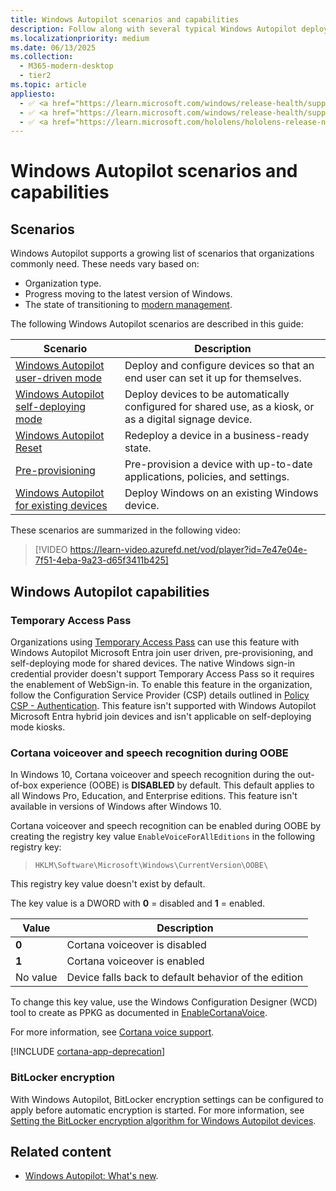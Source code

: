 ```yaml
---
title: Windows Autopilot scenarios and capabilities
description: Follow along with several typical Windows Autopilot deployment scenarios, such as redeploying a device in a business-ready state.
ms.localizationpriority: medium
ms.date: 06/13/2025
ms.collection:
  - M365-modern-desktop
  - tier2
ms.topic: article
appliesto:
  - ✅ <a href="https://learn.microsoft.com/windows/release-health/supported-versions-windows-client" target="_blank">Windows 11</a>
  - ✅ <a href="https://learn.microsoft.com/windows/release-health/supported-versions-windows-client" target="_blank">Windows 10</a>
  - ✅ <a href="https://learn.microsoft.com/hololens/hololens-release-notes" target="_blank">Windows Holographic</a>
---
```


# Windows Autopilot scenarios and capabilities

## Scenarios

Windows Autopilot supports a growing list of scenarios that organizations commonly need. These needs vary based on:

- Organization type.
- Progress moving to the latest version of Windows.
- The state of transitioning to [modern management](/windows/client-management/manage-windows-10-in-your-organization-modern-management).

The following Windows Autopilot scenarios are described in this guide:

| **Scenario** | **Description** |
| --- | --- |
| [Windows Autopilot user-driven mode](user-driven.md) | Deploy and configure devices so that an end user can set it up for themselves. |
| [Windows Autopilot self-deploying mode](self-deploying.md) | Deploy devices to be automatically configured for shared use, as a kiosk, or as a digital signage device. |
| [Windows Autopilot Reset](windows-autopilot-reset.md) | Redeploy a device in a business-ready state. |
| [Pre-provisioning](pre-provision.md) | Pre-provision a device with up-to-date applications, policies, and settings. |
| [Windows Autopilot for existing devices](existing-devices.md) | Deploy Windows on an existing Windows device. |

These scenarios are summarized in the following video:

> [!VIDEO https://learn-video.azurefd.net/vod/player?id=7e47e04e-7f51-4eba-9a23-d65f3411b425]

## Windows Autopilot capabilities

### Temporary Access Pass

Organizations using [Temporary Access Pass](/azure/active-directory/authentication/howto-authentication-temporary-access-pass) can use this feature with Windows Autopilot Microsoft Entra join user driven, pre-provisioning, and self-deploying mode for shared devices. The native Windows sign-in credential provider doesn't support Temporary Access Pass so it requires the enablement of WebSign-in. To enable this feature in the organization, follow the Configuration Service Provider (CSP) details outlined in [Policy CSP - Authentication](/windows/client-management/mdm/policy-csp-authentication#authentication-enablewebsignin). This feature isn't supported with Windows Autopilot Microsoft Entra hybrid join devices and isn't applicable on self-deploying mode kiosks.

### Cortana voiceover and speech recognition during OOBE

In Windows 10, Cortana voiceover and speech recognition during the out-of-box experience (OOBE) is **DISABLED** by default. This default applies to all Windows Pro, Education, and Enterprise editions. This feature isn't available in versions of Windows after Windows 10.

Cortana voiceover and speech recognition can be enabled during OOBE by creating the registry key value `EnableVoiceForAllEditions` in the following registry key:

> `HKLM\Software\Microsoft\Windows\CurrentVersion\OOBE\`

This registry key value doesn't exist by default.

The key value is a DWORD with **0** = disabled and **1** = enabled.

| **Value** | **Description** |
| --- | --- |
| **0** | Cortana voiceover is disabled |
| **1** | Cortana voiceover is enabled |
| No value | Device falls back to default behavior of the edition |

To change this key value, use the Windows Configuration Designer (WCD) tool to create as PPKG as documented in [EnableCortanaVoice](/windows/configuration/wcd/wcd-oobe#enablecortanavoice).

For more information, see [Cortana voice support](/windows-hardware/customize/desktop/cortana-voice-support).

[!INCLUDE [cortana-app-deprecation](../intune/intune-service/includes/cortana-app-deprecation.md)]

### BitLocker encryption

With Windows Autopilot, BitLocker encryption settings can be configured to apply before automatic encryption is started. For more information, see [Setting the BitLocker encryption algorithm for Windows Autopilot devices](bitlocker.md).

## Related content

- [Windows Autopilot: What's new](whats-new.md).
